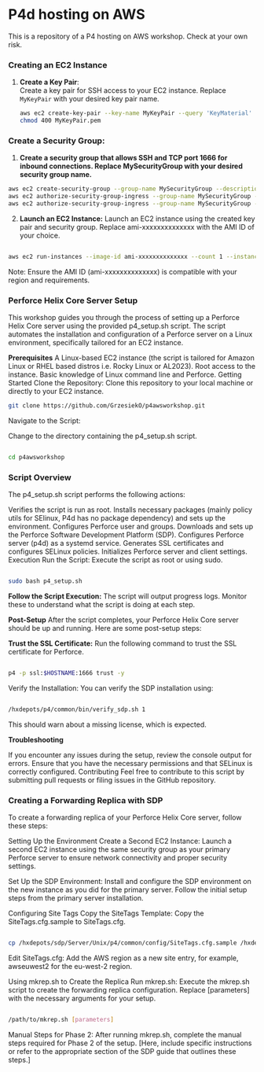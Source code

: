 # P4d hosting on AWS
This is a repository of a P4 hosting on AWS workshop. Check at your own risk. 

### Creating an EC2 Instance

1. **Create a Key Pair**:  
   Create a key pair for SSH access to your EC2 instance. Replace `MyKeyPair` with your desired key pair name.

   ```bash
   aws ec2 create-key-pair --key-name MyKeyPair --query 'KeyMaterial' --output text > MyKeyPair.pem
   chmod 400 MyKeyPair.pem


### Create a Security Group:
1. **Create a security group that allows SSH and TCP port 1666 for inbound connections. Replace MySecurityGroup with your desired security group name.**

```bash
aws ec2 create-security-group --group-name MySecurityGroup --description "Security group for Perforce server"
aws ec2 authorize-security-group-ingress --group-name MySecurityGroup --protocol tcp --port 22 --cidr 0.0.0.0/0
aws ec2 authorize-security-group-ingress --group-name MySecurityGroup --protocol tcp --port 1666 --cidr 0.0.0.0/0

```

2. **Launch an EC2 Instance:**
Launch an EC2 instance using the created key pair and security group. Replace ami-xxxxxxxxxxxxxx with the AMI ID of your choice.


```bash

aws ec2 run-instances --image-id ami-xxxxxxxxxxxxxx --count 1 --instance-type t2.micro --key-name MyKeyPair --security-groups MySecurityGroup
```
Note: Ensure the AMI ID (ami-xxxxxxxxxxxxxx) is compatible with your region and requirements.

### Perforce Helix Core Server Setup
This workshop guides you through the process of setting up a Perforce Helix Core server using the provided p4_setup.sh script. The script automates the installation and configuration of a Perforce server on a Linux environment, specifically tailored for an EC2 instance.

**Prerequisites**
A Linux-based EC2 instance (the script is tailored for Amazon Linux or RHEL based distros i.e. Rocky Linux or AL2023).
Root access to the instance.
Basic knowledge of Linux command line and Perforce.
Getting Started
Clone the Repository:
Clone this repository to your local machine or directly to your EC2 instance.

```bash
git clone https://github.com/GrzesiekO/p4awsworkshop.git
```
Navigate to the Script:


Change to the directory containing the p4_setup.sh script.

```bash

cd p4awsworkshop

```
### Script Overview
The p4_setup.sh script performs the following actions:

Verifies the script is run as root.
Installs necessary packages (mainly policy utils for SElinux, P4d has no package dependency) and sets up the environment.
Configures Perforce user and groups.
Downloads and sets up the Perforce Software Development Platform (SDP).
Configures Perforce server (p4d) as a systemd service.
Generates SSL certificates and configures SELinux policies.
Initializes Perforce server and client settings.
Execution
Run the Script:
Execute the script as root or using sudo.

```bash

sudo bash p4_setup.sh

```

**Follow the Script Execution:**
The script will output progress logs. Monitor these to understand what the script is doing at each step.

**Post-Setup**
After the script completes, your Perforce Helix Core server should be up and running. Here are some post-setup steps:

**Trust the SSL Certificate:**
Run the following command to trust the SSL certificate for Perforce.

```bash

p4 -p ssl:$HOSTNAME:1666 trust -y
```

Verify the Installation:
You can verify the SDP installation using:

```bash

/hxdepots/p4/common/bin/verify_sdp.sh 1

```

This should warn about a missing license, which is expected.

**Troubleshooting**

If you encounter any issues during the setup, review the console output for errors.
Ensure that you have the necessary permissions and that SELinux is correctly configured.
Contributing
Feel free to contribute to this script by submitting pull requests or filing issues in the GitHub repository.

### Creating a Forwarding Replica with SDP
To create a forwarding replica of your Perforce Helix Core server, follow these steps:

Setting Up the Environment
Create a Second EC2 Instance:
Launch a second EC2 instance using the same security group as your primary Perforce server to ensure network connectivity and proper security settings.

Set Up the SDP Environment:
Install and configure the SDP environment on the new instance as you did for the primary server. Follow the initial setup steps from the primary server installation.

Configuring Site Tags
Copy the SiteTags Template:
Copy the SiteTags.cfg.sample to SiteTags.cfg.

```bash

cp /hxdepots/sdp/Server/Unix/p4/common/config/SiteTags.cfg.sample /hxdepots/p4/common/config/SiteTags.cfg

```

Edit SiteTags.cfg:
Add the AWS region as a new site entry, for example, awseuwest2 for the eu-west-2 region.

Using mkrep.sh to Create the Replica
Run mkrep.sh:
Execute the mkrep.sh script to create the forwarding replica configuration. Replace [parameters] with the necessary arguments for your setup.

```bash

/path/to/mkrep.sh [parameters]

```
Manual Steps for Phase 2:
After running mkrep.sh, complete the manual steps required for Phase 2 of the setup. [Here, include specific instructions or refer to the appropriate section of the SDP guide that outlines these steps.]